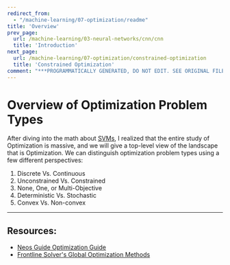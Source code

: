 ```yaml
---
redirect_from:
  - "/machine-learning/07-optimization/readme"
title: 'Overview'
prev_page:
  url: /machine-learning/03-neural-networks/cnn/cnn
  title: 'Introduction'
next_page:
  url: /machine-learning/07-optimization/constrained-optimization
  title: 'Constrained Optimization'
comment: "***PROGRAMMATICALLY GENERATED, DO NOT EDIT. SEE ORIGINAL FILES IN /content***"
---
```


# Overview of Optimization Problem Types

After diving into the math about [SVMs](https://jeffchenchengyi.github.io/machine-learning/01-supervised-learning/classification/linear-support-vector-classifiers.html), I realized that the entire study of Optimization is massive, and we will give a top-level view of the landscape that is Optimization. We can distinguish optimization problem types using a few different perspectives:
1. Discrete Vs. Continuous
2. Unconstrained Vs. Constrained
3. None, One, or Multi-Objective
4. Deterministic Vs. Stochastic
5. Convex Vs. Non-convex

---
## Resources:
- [Neos Guide Optimization Guide](https://neos-guide.org/content/optimization-introduction)
- [Frontline Solver's Global Optimization Methods](https://www.solver.com/global-optimization)
